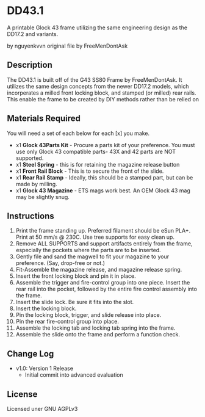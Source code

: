 # DD43.1
A printable Glock 43 frame utilizing the same engineering design as the DD17.2 and variants.

by nguyenkvvn
original file by FreeMenDontAsk

## Description
The DD43.1 is built off of the G43 SS80 Frame by FreeMenDontAsk. It utilizes the same design concepts from the newer DD17.2 models, which incorperates a milled front locking block, and stamped (or milled) rear rails. This enable the frame to be created by DIY methods rather than be relied on 

## Materials Required
You will need a set of each below for each [x] you make.
- x1 **Glock 43Parts Kit** - Procure a parts kit of your preference. You must use only Glock 43 compatible parts- 43X and 42 parts are NOT supported.
- x1 **Steel Spring** - this is for retaining the magazine release button
- x1 **Front Rail Block** - This is to secure the front of the slide.
- x1 **Rear Rail Stamp** - Ideally, this should be a stamped part, but can be made by milling.
- x1 **Glock 43 Magazine** - ETS mags work best. An OEM Glock 43 mag may be slightly snug.

## Instructions
1. Print the frame standing up. Preferred filament should be eSun PLA+. Print at 50 mm/s @ 230C. Use tree supports for easy clean up.
2. Remove ALL SUPPORTS and support artifacts entirely from the frame, especially the pockets where the parts are to be inserted.
3. Gently file and sand the magwell to fit your magazine to your preference. (Say, drop-free or not.)
4. Fit-Assemble the magazine release, and magazine release spring.
5. Insert the front locking block and pin it in place.
6. Assemble the trigger and fire-control group into one piece. Insert the rear rail into the pocket, followed by the entire fire control assembly into the frame.
7. Insert the slide lock. Be sure it fits into the slot.
8. Insert the locking block.
9. Pin the locking block, trigger, and slide release into place.
10. Pin the rear fire-control group into place.
11. Assemble the locking tab and locking tab spring into the frame.
12. Assemble the slide onto the frame and perform a function check.

## Change Log

- v1.0: Version 1 Release
    * Initial commit into advanced evaluation

## License
Licensed uner GNU AGPLv3
